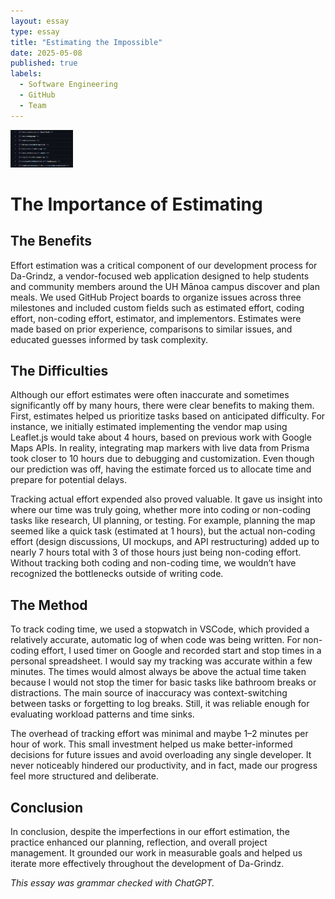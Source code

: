 ```yaml
---
layout: essay
type: essay
title: "Estimating the Impossible"
date: 2025-05-08
published: true
labels:
  - Software Engineering
  - GitHub
  - Team
---
```


<img width="100px" class="rounded float-start pe-4" src="../img/issues.png">

# The Importance of Estimating

## The Benefits

Effort estimation was a critical component of our development process for Da-Grindz, a vendor-focused web application designed to help students and community members around the UH Mānoa campus discover and plan meals. We used GitHub Project boards to organize issues across three milestones and included custom fields such as estimated effort, coding effort, non-coding effort, estimator, and implementors. Estimates were made based on prior experience, comparisons to similar issues, and educated guesses informed by task complexity.

## The Difficulties

Although our effort estimates were often inaccurate and sometimes significantly off by many hours, there were clear benefits to making them. First, estimates helped us prioritize tasks based on anticipated difficulty. For instance, we initially estimated implementing the vendor map using Leaflet.js would take about 4 hours, based on previous work with Google Maps APIs. In reality, integrating map markers with live data from Prisma took closer to 10 hours due to debugging and customization. Even though our prediction was off, having the estimate forced us to allocate time and prepare for potential delays.

Tracking actual effort expended also proved valuable. It gave us insight into where our time was truly going, whether more into coding or non-coding tasks like research, UI planning, or testing. For example, planning the map seemed like a quick task (estimated at 1 hours), but the actual non-coding effort (design discussions, UI mockups, and API restructuring) added up to nearly 7 hours total with 3 of those hours just being non-coding effort. Without tracking both coding and non-coding time, we wouldn’t have recognized the bottlenecks outside of writing code.

## The Method

To track coding time, we used a stopwatch in VSCode, which provided a relatively accurate, automatic log of when code was being written. For non-coding effort, I used timer on Google and recorded start and stop times in a personal spreadsheet. I would say my tracking was accurate within a few minutes. The times would almost always be above the actual time taken because I would not stop the timer for basic tasks like bathroom breaks or distractions. The main source of inaccuracy was context-switching between tasks or forgetting to log breaks. Still, it was reliable enough for evaluating workload patterns and time sinks.

The overhead of tracking effort was minimal and maybe 1–2 minutes per hour of work. This small investment helped us make better-informed decisions for future issues and avoid overloading any single developer. It never noticeably hindered our productivity, and in fact, made our progress feel more structured and deliberate.

## Conclusion

In conclusion, despite the imperfections in our effort estimation, the practice enhanced our planning, reflection, and overall project management. It grounded our work in measurable goals and helped us iterate more effectively throughout the development of Da-Grindz.

*This essay was grammar checked with ChatGPT.*
